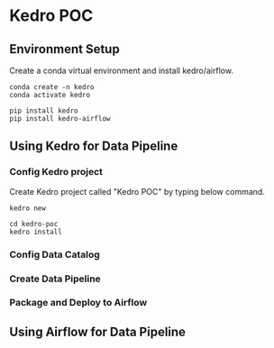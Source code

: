 # Kedro POC

## Environment Setup

Create a conda virtual environment and install kedro/airflow.

```
conda create -n kedro
conda activate kedro

pip install kedro
pip install kedro-airflow
```


## Using Kedro for Data Pipeline

### Config Kedro project

Create Kedro project called "Kedro POC" by typing below command. 

```
kedro new

cd kedro-poc
kedro install
```

### Config Data Catalog



### Create Data Pipeline

### Package and Deploy to Airflow


## Using Airflow for Data Pipeline

